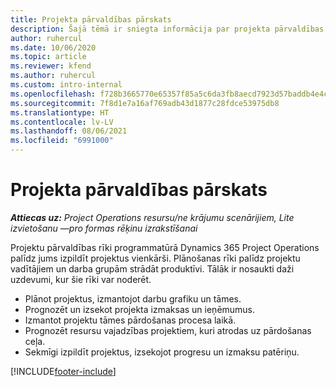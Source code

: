 ```yaml
---
title: Projekta pārvaldības pārskats
description: Šajā tēmā ir sniegta informācija par projekta pārvaldības iestatījumiem programmā Dynamics 365 Project Operations.
author: ruhercul
ms.date: 10/06/2020
ms.topic: article
ms.reviewer: kfend
ms.author: ruhercul
ms.custom: intro-internal
ms.openlocfilehash: f728b3665770e65357f85a5c6da3fb8aecd7923d57baddb4e4c720fcc920ee01
ms.sourcegitcommit: 7f8d1e7a16af769adb43d1877c28fdce53975db8
ms.translationtype: HT
ms.contentlocale: lv-LV
ms.lasthandoff: 08/06/2021
ms.locfileid: "6991000"
---
```

# <a name="project-management-overview"></a>Projekta pārvaldības pārskats

_**Attiecas uz:** Project Operations resursu/ne krājumu scenārijiem, Lite izvietošanu —pro formas rēķinu izrakstīšanai_

Projektu pārvaldības rīki programmatūrā Dynamics 365 Project Operations palīdz jums izpildīt projektus vienkārši. Plānošanas rīki palīdz projektu vadītājiem un darba grupām strādāt produktīvi. Tālāk ir nosaukti daži uzdevumi, kur šie rīki var noderēt.

- Plānot projektus, izmantojot darbu grafiku un tāmes.
- Prognozēt un izsekot projekta izmaksas un ieņēmumus.
- Izmantot projektu tāmes pārdošanas procesa laikā.
- Prognozēt resursu vajadzības projektiem, kuri atrodas uz pārdošanas ceļa.
- Sekmīgi izpildīt projektus, izsekojot progresu un izmaksu patēriņu.


[!INCLUDE[footer-include](../includes/footer-banner.md)]